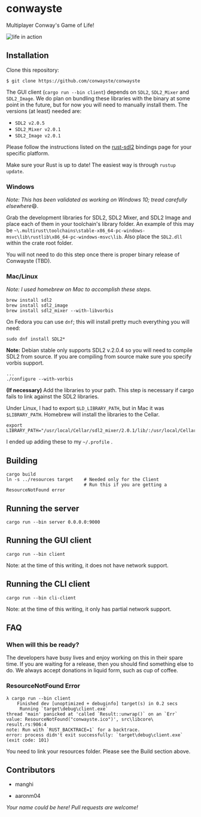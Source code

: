 # conwayste

Multiplayer Conway's Game of Life!

![life in action](https://giant.gfycat.com/BlaringTidyDutchsmoushond.gif)

## Installation
Clone this repository:

```
$ git clone https://github.com/conwayste/conwayste
```

The GUI client (`cargo run --bin client`) depends on `SDL2`, `SDL2_Mixer` and `SDL2_Image`. We do plan on bundling these libraries with the binary at some point in the future, but for now you will need to manually install them. The versions (at least) needed are:

* `SDL2 v2.0.5`
* `SDL2_Mixer v2.0.1`
* `SDL2_Image v2.0.1`

Please follow the instructions listed on the [rust-sdl2](https://github.com/Rust-SDL2/rust-sdl2) bindings page for your specific platform.

Make sure your Rust is up to date! The easiest way is through `rustup update`.

### Windows
_Note: This has been validated as working on Windows 10; tread carefully elsewhere_:smile:_._

Grab the development libraries for SDL2, SDL2 Mixer, and SDL2 Image and place each of them in your toolchain's library folder. An example of this may be `~\.multirust\toolchains\stable-x86_64-pc-windows-msvc\lib\rustlib\x86_64-pc-windows-msvc\lib`.
Also place the `SDL2.dll` within the crate root folder.

You will not need to do this step once there is proper binary release of Conwayste (TBD).

### Mac/Linux
_Note: I used homebrew on Mac to accomplish these steps._

```
brew install sdl2
brew install sdl2_image 
brew install sdl2_mixer --with-libvorbis
```

On Fedora you can use `dnf`; this will install pretty much everything you will need:

```
sudo dnf install SDL2*
```

**Note:** Debian stable only supports SDL2 v.2.0.4 so you will need to compile SDL2 from source.
If you are compiling from source make sure you specify vorbis support.

```
...
./configure --with-vorbis
```

**(If necessary)** Add the libraries to your path. This step is necessary if cargo fails to link against the SDL2 libraries.
 
Under Linux, I had to export `$LD_LIBRARY_PATH`, but in Mac it was `$LIBRARY_PATH`.
Homebrew will install the libraries to the Cellar. 
```
export LIBRARY_PATH="/usr/local/Cellar/sdl2_mixer/2.0.1/lib/:/usr/local/Cellar/sdl2_image/2.0.1_2/lib/:/usr/local/Cellar/sdl2/2.0.5/lib/"
```
I ended up adding these to my `~/.profile` .

## Building

```
cargo build
ln -s ../resources target    # Needed only for the Client
                             # Run this if you are getting a ResourceNotFound error
```

## Running the server

```
cargo run --bin server 0.0.0.0:9000
```

## Running the GUI client

```
cargo run --bin client
```
Note: at the time of this writing, it does not have network support.

## Running the CLI client

```
cargo run --bin cli-client
```
Note: at the time of this writing, it only has partial network support.

## FAQ

### When will this be ready?

The developers have busy lives and enjoy working on this in their spare time. If you are waiting for a release, then you should find something else to do. We always accept donations in liquid form, such as cup of coffee.

### ResourceNotFound Error
```
λ cargo run --bin client                                                                                                
    Finished dev [unoptimized + debuginfo] target(s) in 0.2 secs                                                        
     Running `target\debug\client.exe`                                                                                  
thread 'main' panicked at 'called `Result::unwrap()` on an `Err` value: ResourceNotFound("conwayste.ico")', src\libcore\
result.rs:906:4                                                                                                         
note: Run with `RUST_BACKTRACE=1` for a backtrace.                                                                      
error: process didn't exit successfully: `target\debug\client.exe` (exit code: 101)                                     
```
You need to link your resources folder. Please see the Build section above.

## Contributors

* manghi

* aaronm04

_Your name could be here! Pull requests are welcome!_
